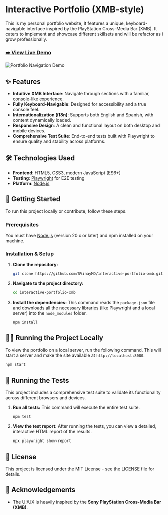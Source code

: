 # Interactive Portfolio (XMB-style)

This is my personal portfolio website, It features a unique, keyboard-navigable interface inspired by the PlayStation Cross-Media Bar (XMB). It caters to implement and showcase different skillsets and will be refactor as i grow professionally.

### [➡️ View Live Demo](https://svinaymd.github.io/interactive-portfolio-xmb/)

![Portfolio Navigation Demo](images/previewGif.gif)

## ✨ Features

*   **Intuitive XMB Interface**: Navigate through sections with a familiar, console-like experience.
*   **Fully Keyboard-Navigable**: Designed for accessibility and a true console feel.
*   **Internationalization (i18n)**: Supports both English and Spanish, with content dynamically loaded.
*   **Responsive Design**: A clean and functional layout on both desktop and mobile devices.
*   **Comprehensive Test Suite**: End-to-end tests built with Playwright to ensure quality and stability across platforms.

## 🛠️ Technologies Used

*   **Frontend**: HTML5, CSS3, modern JavaScript (ES6+)
*   **Testing**: [Playwright](https://playwright.dev/) for E2E testing
*   **Platform**: [Node.js](https://nodejs.org/)

## 🚀 Getting Started

To run this project locally or contribute, follow these steps.

### Prerequisites

You must have [Node.js](https://nodejs.org/en/download/) (version 20.x or later) and npm installed on your machine.

### Installation & Setup

1.  **Clone the repository:**
    ```bash
    git clone https://github.com/SVinayMD/interactive-portfolio-xmb.git
    ```

2.  **Navigate to the project directory:**
    ```bash
    cd interactive-portfolio-xmb
    ```

3.  **Install the dependencies:**
    This command reads the `package.json` file and downloads all the necessary libraries (like Playwright and a local server) into the `node_modules` folder.
    ```bash
    npm install
    ```

## 🏃‍♂️ Running the Project Locally

To view the portfolio on a local server, run the following command. This will start a server and make the site available at `http://localhost:8080`.

```bash
npm start
```

## 🧪 Running the Tests

This project includes a comprehensive test suite to validate its functionality across different browsers and devices.

1.  **Run all tests:**
    This command will execute the entire test suite.
    ```bash
    npm test
    ```

2.  **View the test report:**
    After running the tests, you can view a detailed, interactive HTML report of the results.
    ```bash
    npx playwright show-report
    ```

## 📄 License

This project is licensed under the MIT License - see the LICENSE file for details.

## 🙏 Acknowledgements

- The UI/UX is heavily inspired by the **Sony PlayStation Cross-Media Bar (XMB)**.